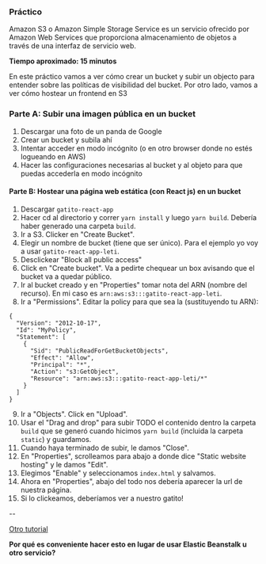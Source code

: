 ### Práctico

Amazon S3 o Amazon Simple Storage Service es un servicio ofrecido por Amazon Web Services que proporciona almacenamiento de objetos a través de una interfaz de servicio web.

**Tiempo aproximado: 15 minutos**

En este práctico vamos a ver cómo crear un bucket y subir un objecto para entender sobre las políticas de visibilidad del bucket.
Por otro lado, vamos a ver cómo hostear un frontend en S3

### Parte A: Subir una imagen pública en un bucket

1. Descargar una foto de un panda de Google
2. Crear un bucket y subila ahí
3. Intentar acceder en modo incógnito (o en otro browser donde no estés logueando en AWS)
4. Hacer las configuraciones necesarias al bucket y al objeto para que puedas accederla en modo incógnito


#### Parte B: Hostear una página web estática (con React js) en un bucket

1. Descargar `gatito-react-app`
2. Hacer cd al directorio y correr `yarn install` y luego `yarn build`. Debería haber generado una carpeta `build`.
3. Ir a S3. Clicker en "Create Bucket".
4. Elegir un nombre de bucket (tiene que ser único). Para el ejemplo yo voy a usar `gatito-react-app-leti`.
5. Desclickear "Block all public access"
6. Click en "Create bucket". Va a pedirte chequear un box avisando que el bucket va a quedar público.
7. Ir al bucket creado y en "Properties" tomar nota del ARN (nombre del recurso). En mi caso es `arn:aws:s3:::gatito-react-app-leti`.
8. Ir a "Permissions". Editar la policy para que sea la (sustituyendo tu ARN):
```
{
  "Version": "2012-10-17",
  "Id": "MyPolicy",
  "Statement": [
    {
      "Sid": "PublicReadForGetBucketObjects",
      "Effect": "Allow",
      "Principal": "*",
      "Action": "s3:GetObject",
      "Resource": "arn:aws:s3:::gatito-react-app-leti/*"
    }
  ]
}
```
9. Ir a "Objects". Click en "Upload".
10. Usar el "Drag and drop" para subir TODO el contenido dentro la carpeta `build` que se generó cuando hicimos `yarn build` (incluida la carpeta `static`) y guardamos.
11. Cuando haya terminado de subir, le damos "Close".
12. En "Properties", scrolleamos para abajo a donde dice "Static website hosting" y le damos "Edit".
13. Elegimos "Enable" y seleccionamos `index.html` y salvamos.
14. Ahora en "Properties", abajo del todo nos debería aparecer la url de nuestra página.
15. Si lo clickeamos, deberíamos ver a nuestro gatito!

--

[Otro tutorial](https://www.ryanjyost.com/create-s3-bucket-manually/)

**Por qué es conveniente hacer esto en lugar de usar Elastic Beanstalk u otro servicio?**
